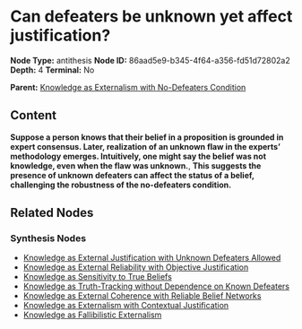 # Can defeaters be unknown yet affect justification?

**Node Type:** antithesis
**Node ID:** 86aad5e9-b345-4f64-a356-fd51d72802a2
**Depth:** 4
**Terminal:** No

**Parent:** [Knowledge as Externalism with No-Defeaters Condition](knowledge-as-externalism-with-no-defeaters-condition-synthesis-442a7a42-5882-4e24-ad6d-fc71efb36192.md)

## Content

**Suppose a person knows that their belief in a proposition is grounded in expert consensus. Later, realization of an unknown flaw in the experts’ methodology emerges. Intuitively, one might say the belief was not knowledge, even when the flaw was unknown.**, **This suggests the presence of unknown defeaters can affect the status of a belief, challenging the robustness of the no-defeaters condition.**

## Related Nodes

### Synthesis Nodes

- [Knowledge as External Justification with Unknown Defeaters Allowed](knowledge-as-external-justification-with-unknown-defeaters-allowed-synthesis-d137fd02-3631-4094-9f38-81fff0375ab5.md)
- [Knowledge as External Reliability with Objective Justification](knowledge-as-external-reliability-with-objective-justification-synthesis-10f6efc3-93c9-424d-8669-9e3912ec1458.md)
- [Knowledge as Sensitivity to True Beliefs](knowledge-as-sensitivity-to-true-beliefs-synthesis-7e723503-e0d3-426c-9e20-cca3aec412e9.md)
- [Knowledge as Truth-Tracking without Dependence on Known Defeaters](knowledge-as-truth-tracking-without-dependence-on-known-defeaters-synthesis-5e51633a-c35b-4fe6-b100-df916986cc55.md)
- [Knowledge as External Coherence with Reliable Belief Networks](knowledge-as-external-coherence-with-reliable-belief-networks-synthesis-5c4479a0-0fa1-4f16-90b6-25e3325475df.md)
- [Knowledge as Externalism with Contextual Justification](knowledge-as-externalism-with-contextual-justification-synthesis-4bd01823-fea0-4244-900e-0cb0a19c215b.md)
- [Knowledge as Fallibilistic Externalism](knowledge-as-fallibilistic-externalism-synthesis-cd84c158-1923-4f52-a5b5-61b5bd0566d8.md)
